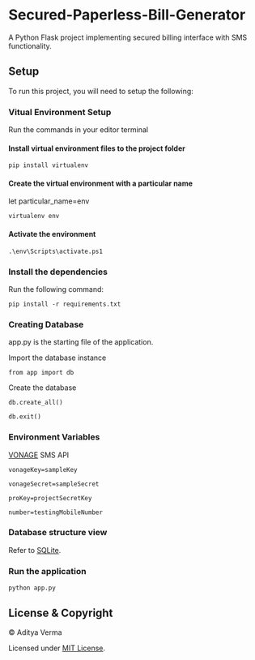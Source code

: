 
# Secured-Paperless-Bill-Generator

A Python Flask project implementing secured billing interface with SMS functionality.


## Setup

To run this project, you will need to setup the following:

### Vitual Environment Setup
Run the commands in your editor terminal

#### Install virtual environment files to the project folder
`pip install virtualenv`

#### Create the virtual environment with a particular name
let particular_name=env

`virtualenv env`

#### Activate the environment
`.\env\Scripts\activate.ps1`

### Install the dependencies
Run the following command:

`pip install -r requirements.txt`

### Creating Database
app.py is the starting file of the application.

Import the database instance

`from app import db`

Create the database

`db.create_all()`

`db.exit()`

### Environment Variables
[VONAGE](https://developer.nexmo.com/) SMS API

`vonageKey=sampleKey`

`vonageSecret=sampleSecret`

`proKey=projectSecretKey`

`number=testingMobileNumber`

### Database structure view
Refer to [SQLite](https://inloop.github.io/sqlite-viewer/).

### Run the application

`python app.py`

## License & Copyright
© Aditya Verma

Licensed under [MIT License](LICENSE).
